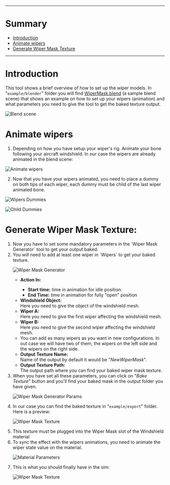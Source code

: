 

*******

# Summary
- [Introduction](#introduction)
- [Animate wipers](#animate-wipers)
- [Generate Wiper Mask Texture](#generate-wiper-mask-texture)


*******
# Introduction
This tool shows a brief overview of how to set up the wiper models. In "`example/blender`" folder you will find [WiperMask.blend](./example/blender/WiperMask.blend) (a sample blend scene) that shows an example on how to set up your wipers (animation) and what parameters you need to give the tool to get the baked texture output. 

![Blend scene](resources/tutorial/wipermask_scene.png)

# Animate wipers
1. Depending on how you have setup your wiper's rig. Animate your bone following your aircraft windshield. In our case the wipers are already animated in the blend scene:

![Animate wipers](resources/tutorial/animated_wipers.gif)

2. Now that you have your wipers animated, you need to place a dummy on both tips of each wiper, each dummy must be child of the last wiper animated bone. 

![Wipers Dummies](resources/tutorial/wiper_dummies.png)

![Child Dummies](resources/tutorial/child_dummies.png)

# Generate Wiper Mask Texture:
<ol type="1">
<li> Now you have to set some mandatory parameters in the `Wiper Mask Generator` tool to get your output baked.</li>

<li> You will need to add at least one wiper in `Wipers` to get your baked texture.</li>

![Wiper Mask Generator](resources/tutorial/wiper_mask_gen_tool.png)

<ul>
    <li><strong>Action In:</strong></li>
        <ul>
            <li><strong>Start time:</strong> time in animation for idle position.</li>
            <li><strong>End Time:</strong> time in animation for fully "open" position</li>
        </ul>
    <li><strong>Windshield Object:</strong></li> Here you need to give the object of the windshield mesh.
    <li><strong>Wiper A:</strong></li> Here you need to give the first wiper affecting the windshield mesh.
    <li><strong>Wiper B:</strong></li> Here you need to give the second wiper affecting the windshield mesh.
    <li> You can add as many wipers as you want in new configurations. In out case we will have two of them, the wipers on the left side and the wipers on the right side.</li>
    <li><strong>Output Texture Name:</strong></li> Name of the output by default it would be "<i>NewWiperMask</i>".
    <li><strong>Output Texture Path:</strong></li> The output path where you can find your baked wiper mask texture.
</ul>

<li> When you have set all these parameters, you can click on "<i>Bake Texture</i>" button and you'll find your baked mask in the output folder you have given.

![Wiper Mask Generator Params](resources/tutorial/wiper_mask_gen_param.png)

<li> In our case you can find the baked texture in "<code>example/export</code>" folder. Here is a preview:

![Wiper Mask Texture](example/export/NewWiperMask.png)

<li> This texture must be plugged into the Wiper Mask slot of the Windshield material </li>

<li> To sync the effect with the wipers animations, you need to animate the wiper state value on the material. </li>

![Material Parameters](resources/tutorial/animate_parameters.png)

<li>This is what you should finally have in the sim: </li>

![Wiper Mask Texture](resources/tutorial/final.png)
